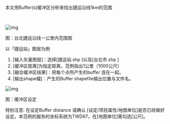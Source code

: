 本文用Buffer(s)缓冲区分析来找出捷运沿线1km的范围

​    

![img](https://image.malagis.com/pic/gis/qgis-handbook-2-2/image272.jpg)

图：台北捷运沿线一公里内范围图

以「捷运站」图层为例

1. [输入矢量图层]：选择[捷运站.shp ]以及[台北市.shp ]
2. [缓冲区距离]为指定距离，范例指出1公里（1000公尺）
3. [融合缓冲区结果]：把每个点所产生的buffer 连在一起。
4. [输出shape檔]：产生的Buffer shapefile输出位置与文件名。

![img](https://image.malagis.com/pic/gis/qgis-handbook-2-2/image273.jpg)

图：缓冲区设定

特别注意: 在设定Buffer distance 请确认 [设定/项目属性/地图单位]是否已经做好设定。本范例的服务的坐标系统为TWD67，在[地图单位]需勾选[公尺]。